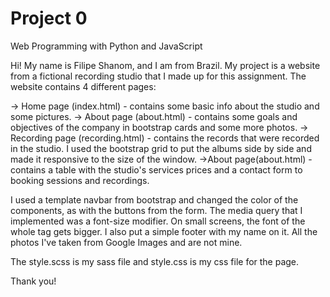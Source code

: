 # Project 0

Web Programming with Python and JavaScript

Hi! My name is Filipe Shanom, and I am from Brazil.
My project is a website from a fictional recording studio that I made up for this assignment.
The website contains 4 different pages:

-> Home page (index.html) - contains some basic info about the studio and some pictures.
-> About page (about.html) - contains some goals and objectives of the company in bootstrap cards and some more photos.
-> Recording page (recording.html) - contains the records that were recorded in the studio. I used the bootstrap grid to put the albums side by side and made it responsive to the size of the window.
->About page(about.html) - contains a table with the studio's services prices and a contact form to booking sessions and recordings.

I used a template navbar from bootstrap and changed the color of the components, as with the buttons from the form.
The media query that I implemented was a font-size modifier. On small screens, the font of the whole <body> tag gets bigger.
I also put a simple footer with my name on it.
All the photos I've taken from Google Images and are not mine.

The style.scss is my sass file and style.css is my css file for the page.

Thank you!